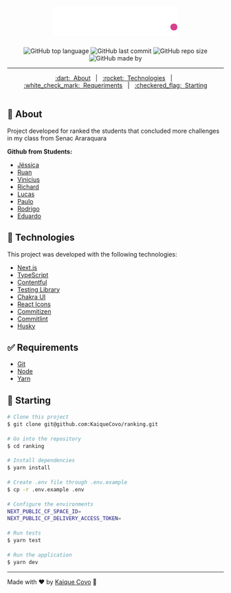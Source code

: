 <h1 align="center">
  <img src=".github/logo.png" alt="logo" />
</h1>

<div align="center">

  <!-- Badges -->

![GitHub top language](https://img.shields.io/github/languages/top/kaiquecovo/ranking?color=D53F8C)
![GitHub last commit](https://img.shields.io/github/last-commit/kaiqueCovo/ranking?color=%231A202C)
![GitHub repo size](https://img.shields.io/github/repo-size/kaiqueCovo/ranking?color=D53F8C)
![GitHub made by](https://img.shields.io/badge/made%20by-kaiqueCovo-%231A202C)

</div>

---

<div align="center">
  <a href="#dart-about">:dart:&nbsp;&nbsp;About</a> &nbsp; | &nbsp;
  <a href="#rocket-technologies">:rocket:&nbsp;&nbsp;Technologies</a> &nbsp; | &nbsp;
  <a href="#white_check_mark-requirements">:white_check_mark:&nbsp;&nbsp;Requeriments</a> &nbsp; | &nbsp;
  <a href="#checkered_flag-starting">:checkered_flag:&nbsp;&nbsp;Starting</a>
</div>

<br>

## :dart: About

Project developed for ranked the students that concluded more challenges in my class from Senac Araraquara

**Github from Students:**

- [Jéssica]()
- [Ruan](https://github.com/ruanvsrateira)
- [Vinicius](https://github.com/viniciusfraiz)
- [Richard](https://github.com/Richardhmcosta)
- [Lucas](https://github.com/LucasMachioni)
- [Paulo](https://github.com/Paulopsrj)
- [Rodrigo](https://github.com/Retamero-05)
- [Eduardo](https://github.com/DuCostaVital)

## :rocket: Technologies

This project was developed with the following technologies:

- [Next.js](https://nextjs.org/)
- [TypeScript](https://www.typescriptlang.org/)
- [Contentful](https://www.contentful.com)
- [Testing Library](https://testing-library.com/)
- [Chakra UI](https://chakra-ui.com/)
- [React Icons](https://react-icons.github.io/react-icons/)
- [Commitizen](https://commitizen-tools.github.io/commitizen/)
- [Commitlint](https://commitlint.js.org/#/)
- [Husky](https://typicode.github.io/husky/#/)

## :white_check_mark: Requirements

- [Git](https://git-scm.com/)
- [Node](https://nodejs.org/en/)
- [Yarn](https://yarnpkg.com/lang/en/)

## :checkered_flag: Starting

```bash
# Clone this project
$ git clone git@github.com:KaiqueCovo/ranking.git

# Go into the repository
$ cd ranking

# Install dependencies
$ yarn install

# Create .env file through .env.example
$ cp -r .env.example .env

# Configure the environments
NEXT_PUBLIC_CF_SPACE_ID=
NEXT_PUBLIC_CF_DELIVERY_ACCESS_TOKEN=

# Run tests
$ yarn test

# Run the application
$ yarn dev
```

---

Made with ♥ by [Kaique Covo](https://www.linkedin.com/in/kaiquecovo) :wave:
